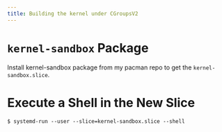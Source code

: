 ```yaml
---
title: Building the kernel under CGroupsV2
---
```


# `kernel-sandbox` Package

Install kernel-sandbox package from my pacman repo to get the
`kernel-sandbox.slice`.

# Execute a Shell in the New Slice

```shell-session
$ systemd-run --user --slice=kernel-sandbox.slice --shell
```
